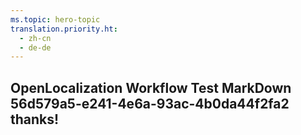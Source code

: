 ```yaml
---
ms.topic: hero-topic
translation.priority.ht: 
  - zh-cn
  - de-de
---
```

## OpenLocalization Workflow Test MarkDown 56d579a5-e241-4e6a-93ac-4b0da44f2fa2 thanks!
